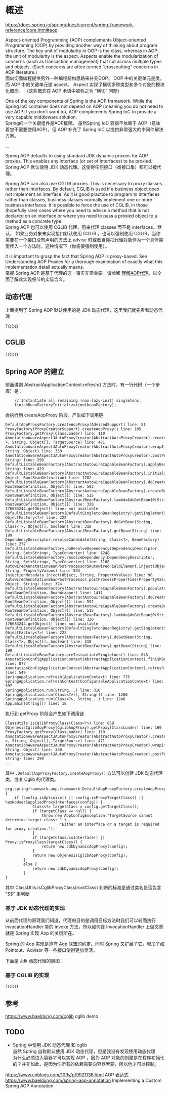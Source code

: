 # 概述

https://docs.spring.io/spring/docs/current/spring-framework-reference/core.html#aop  

Aspect-oriented Programming (AOP) complements Object-oriented Programming (OOP) by providing another way of thinking about program structure. The key unit of modularity in OOP is the class, whereas in AOP the unit of modularity is the aspect. Aspects enable the modularization of concerns (such as transaction management) that cut across multiple types and objects. (Such concerns are often termed “crosscutting” concerns in AOP literature.)  
面向切面编程提供另外一种编程结构思路来补充OOP。 OOP 中的关键单元是类，而 AOP 中的关键单元是 aspect。 Aspect 实现了横切多种类型和多个对象的模块化概念。 （这些概念在 AOP 术语中被称之为 “横切” 问题）

One of the key components of Spring is the AOP framework. While the Spring IoC container does not depend on AOP (meaning you do not need to use AOP if you don’t want to), AOP complements Spring IoC to provide a very capable middleware solution.  
Spring的一个关键组件是AOP框架。 虽然Spring IoC 容器不依赖于 AOP（意味着您不需要使用AOP），但 AOP 补充了 Spring IoC 以提供非常强大的中间件解决方案。

...

Spring AOP defaults to using standard JDK dynamic proxies for AOP proxies. This enables any interface (or set of interfaces) to be proxied.  
Spring AOP 默认使用 JDK 动态代理。这使得任何接口（或接口集）都可以被代理。  

Spring AOP can also use CGLIB proxies. This is necessary to proxy classes rather than interfaces. By default, CGLIB is used if a business object does not implement an interface. As it is good practice to program to interfaces rather than classes, business classes normally implement one or more business interfaces. It is possible to force the use of CGLIB, in those (hopefully rare) cases where you need to advise a method that is not declared on an interface or where you need to pass a proxied object to a method as a concrete type.  
Spring AOP 也可以使用 CGLIB 代理，用来代理 classes 而不是 interfaces。默认， 如果业务对象未实现接口默认使用 CGLIB 。也可以强制使用 CGLIB，当你需要在一个接口没有声明的方法上  advise 时或者当你把代理对象作为一个具体类型传入一个方法时，这种情况下（你需要强制使用）。  

It is important to grasp the fact that Spring AOP is proxy-based. See Understanding AOP Proxies for a thorough examination of exactly what this implementation detail actually means.  
掌握 Spring AOP 是基于代理的这一事实非常重要。请参阅 [理解AOP代理](https://docs.spring.io/spring/docs/current/spring-framework-reference/core.html#aop-understanding-aop-proxies)，以全面了解此实现细节的实际含义。

## 动态代理  

上面提到了 Spring AOP 默认使用的是 JDK 动态代理，这里我们就先看看动态代理  

TODO  

## CGLIB

TODO  

## Spring AOP 的建立

前面讲到 AbstractApplicationContext.refresh() 方法时，有一行代码（一个步骤）是：  

```{}
    // Instantiate all remaining (non-lazy-init) singletons.
    finishBeanFactoryInitialization(beanFactory);
```

会执行到 createAopProxy 阶段，产生如下调用链  

```{}
DefaultAopProxyFactory.createAopProxy(AdvisedSupport) line: 51	
ProxyFactory(ProxyCreatorSupport).createAopProxy() line: 105	
ProxyFactory.getProxy(ClassLoader) line: 110	
AnnotationAwareAspectJAutoProxyCreator(AbstractAutoProxyCreator).createProxy(Class<?>, String, Object[], TargetSource) line: 471	
AnnotationAwareAspectJAutoProxyCreator(AbstractAutoProxyCreator).wrapIfNecessary(Object, String, Object) line: 350	
AnnotationAwareAspectJAutoProxyCreator(AbstractAutoProxyCreator).postProcessAfterInitialization(Object, String) line: 299	
DefaultListableBeanFactory(AbstractAutowireCapableBeanFactory).applyBeanPostProcessorsAfterInitialization(Object, String) line: 429	
DefaultListableBeanFactory(AbstractAutowireCapableBeanFactory).initializeBean(String, Object, RootBeanDefinition) line: 1782	
DefaultListableBeanFactory(AbstractAutowireCapableBeanFactory).doCreateBean(String, RootBeanDefinition, Object[]) line: 593	
DefaultListableBeanFactory(AbstractAutowireCapableBeanFactory).createBean(String, RootBeanDefinition, Object[]) line: 515	
DefaultListableBeanFactory(AbstractBeanFactory).lambda$doGetBean$0(String, RootBeanDefinition, Object[]) line: 320	
176683244.getObject() line: not available	
DefaultListableBeanFactory(DefaultSingletonBeanRegistry).getSingleton(String, ObjectFactory<?>) line: 222	
DefaultListableBeanFactory(AbstractBeanFactory).doGetBean(String, Class<T>, Object[], boolean) line: 318	
DefaultListableBeanFactory(AbstractBeanFactory).getBean(String) line: 199	
DependencyDescriptor.resolveCandidate(String, Class<?>, BeanFactory) line: 277	
DefaultListableBeanFactory.doResolveDependency(DependencyDescriptor, String, Set<String>, TypeConverter) line: 1248	
DefaultListableBeanFactory.resolveDependency(DependencyDescriptor, String, Set<String>, TypeConverter) line: 1168	
AutowiredAnnotationBeanPostProcessor$AutowiredFieldElement.inject(Object, String, PropertyValues) line: 593	
InjectionMetadata.inject(Object, String, PropertyValues) line: 90	
AutowiredAnnotationBeanPostProcessor.postProcessProperties(PropertyValues, Object, String) line: 374	
DefaultListableBeanFactory(AbstractAutowireCapableBeanFactory).populateBean(String, RootBeanDefinition, BeanWrapper) line: 1411	
DefaultListableBeanFactory(AbstractAutowireCapableBeanFactory).doCreateBean(String, RootBeanDefinition, Object[]) line: 592	
DefaultListableBeanFactory(AbstractAutowireCapableBeanFactory).createBean(String, RootBeanDefinition, Object[]) line: 515	
DefaultListableBeanFactory(AbstractBeanFactory).lambda$doGetBean$0(String, RootBeanDefinition, Object[]) line: 320	
176683244.getObject() line: not available	
DefaultListableBeanFactory(DefaultSingletonBeanRegistry).getSingleton(String, ObjectFactory<?>) line: 222	
DefaultListableBeanFactory(AbstractBeanFactory).doGetBean(String, Class<T>, Object[], boolean) line: 318	
DefaultListableBeanFactory(AbstractBeanFactory).getBean(String) line: 199	
DefaultListableBeanFactory.preInstantiateSingletons() line: 843	
AnnotationConfigApplicationContext(AbstractApplicationContext).finishBeanFactoryInitialization(ConfigurableListableBeanFactory) line: 877	
AnnotationConfigApplicationContext(AbstractApplicationContext).refresh() line: 549	
SpringApplication.refresh(ApplicationContext) line: 775	
SpringApplication.refreshContext(ConfigurableApplicationContext) line: 397	
SpringApplication.run(String...) line: 316	
SpringApplication.run(Class<?>[], String[]) line: 1260	
SpringApplication.run(Class<?>, String...) line: 1248	
App.main(String[]) line: 18	
```

执行到 getProxy 阶段会产生如下调用链  

```
ClassUtils.isCglibProxyClass(Class<?>) line: 859	
ObjenesisCglibAopProxy(CglibAopProxy).getProxy(ClassLoader) line: 169	
ProxyFactory.getProxy(ClassLoader) line: 110	
AnnotationAwareAspectJAutoProxyCreator(AbstractAutoProxyCreator).createProxy(Class<?>, String, Object[], TargetSource) line: 471	
AnnotationAwareAspectJAutoProxyCreator(AbstractAutoProxyCreator).wrapIfNecessary(Object, String, Object) line: 350	
AnnotationAwareAspectJAutoProxyCreator(AbstractAutoProxyCreator).postProcessAfterInitialization(Object, String) line: 299	 
...
```


其中 `.DefaultAopProxyFactory.createAopProxy()` 方法可以创建 JDK 动态代理类，或者 Cglib 的代理类。  
```{}
org.springframework.aop.framework.DefaultAopProxyFactory.createAopProxy(AdvisedSupport) {
  	if (config.isOptimize() || config.isProxyTargetClass() || hasNoUserSuppliedProxyInterfaces(config)) {
			Class<?> targetClass = config.getTargetClass();
			if (targetClass == null) {
				throw new AopConfigException("TargetSource cannot determine target class: " +
						"Either an interface or a target is required for proxy creation.");
			}
			if (targetClass.isInterface() || Proxy.isProxyClass(targetClass)) {
				return new JdkDynamicAopProxy(config);
			}
			return new ObjenesisCglibAopProxy(config);
		}
		else {
			return new JdkDynamicAopProxy(config);
		}
}
```

其中 ClassUtils.isCglibProxyClass(rootClass) 判断的标准是通过类名是否包含 "$$" 来判断

### 基于 JDK 动态代理的实现

从前面代理的原理我们知道，代理的目的是调用目标方法时我们可以转而执行 InvocationHandler 类的 invoke 方法，所以如何在 InvocationHandler 上做文章就是 Spring 实现 Aop 的关键所在。

Spring 的 Aop 实现是遵守 Aop 联盟的约定。同时 Spring 又扩展了它，增加了如 Pointcut、Advisor 等一些接口使得更加灵活。

下面是 Jdk 动态代理的类图：


### 基于 CGLIB 的实现

TODO

## 参考

https://www.baeldung.com/cglib  cglib demo

## TODO

- Spring 中使用 JDK 动态代理 和 cglib  
  虽然 Spring 自称默认使用 JDK 动态代理，但是我没有发现使用动态代理  
  为什么必须进入容器才可以实现 AOP ，因为 AOP 对象的创建是在程序初始化的？并非如此，是因为你所有的依赖需要向容器索要，所以他才可以控制。  

https://www.cnblogs.com/10fly/p/9921136.html AOP 表达式  
https://www.baeldung.com/spring-aop-annotation  Implementing a Custom Spring AOP Annotation  

